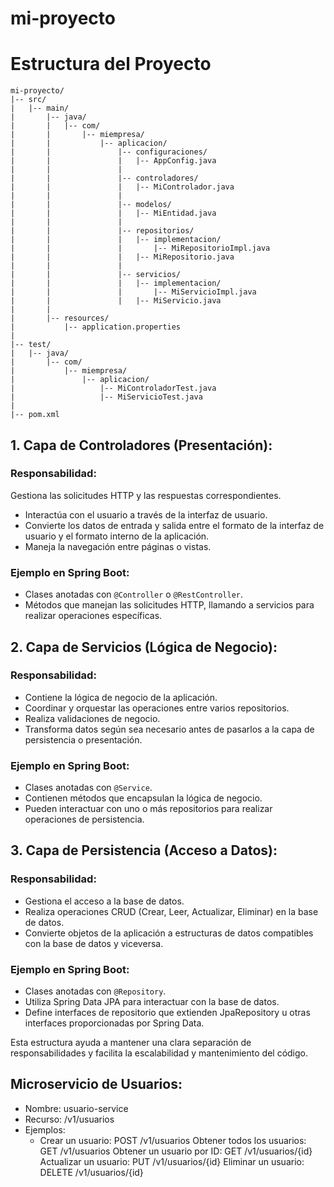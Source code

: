 # mi-proyecto

# Estructura del Proyecto

```
mi-proyecto/
|-- src/
|   |-- main/
|       |-- java/
|       |   |-- com/
|       |       |-- miempresa/
|       |           |-- aplicacion/
|       |               |-- configuraciones/
|       |               |   |-- AppConfig.java
|       |               |
|       |               |-- controladores/
|       |               |   |-- MiControlador.java
|       |               |
|       |               |-- modelos/
|       |               |   |-- MiEntidad.java
|       |               |
|       |               |-- repositorios/
|       |               |   |-- implementacion/
|       |               |       |-- MiRepositorioImpl.java
|       |               |   |-- MiRepositorio.java
|       |               |
|       |               |-- servicios/
|       |               |   |-- implementacion/
|       |               |       |-- MiServicioImpl.java
|       |               |   |-- MiServicio.java
|       |
|       |-- resources/
|           |-- application.properties
|
|-- test/
|   |-- java/
|       |-- com/
|           |-- miempresa/
|               |-- aplicacion/
|                   |-- MiControladorTest.java
|                   |-- MiServicioTest.java
|
|-- pom.xml
```

## 1. Capa de Controladores (Presentación):
### Responsabilidad:

Gestiona las solicitudes HTTP y las respuestas correspondientes.
* Interactúa con el usuario a través de la interfaz de usuario.
* Convierte los datos de entrada y salida entre el formato de la interfaz de usuario y el formato interno de la aplicación.
* Maneja la navegación entre páginas o vistas.

### Ejemplo en Spring Boot:

* Clases anotadas con `@Controller` o `@RestController`.
* Métodos que manejan las solicitudes HTTP, llamando a servicios para realizar operaciones específicas.

## 2. Capa de Servicios (Lógica de Negocio):
### Responsabilidad:

* Contiene la lógica de negocio de la aplicación.
* Coordinar y orquestar las operaciones entre varios repositorios.
* Realiza validaciones de negocio.
* Transforma datos según sea necesario antes de pasarlos a la capa de persistencia o presentación.

### Ejemplo en Spring Boot:

* Clases anotadas con `@Service`.
* Contienen métodos que encapsulan la lógica de negocio.
* Pueden interactuar con uno o más repositorios para realizar operaciones de persistencia.

## 3. Capa de Persistencia (Acceso a Datos):
### Responsabilidad:

* Gestiona el acceso a la base de datos.
* Realiza operaciones CRUD (Crear, Leer, Actualizar, Eliminar) en la base de datos.
* Convierte objetos de la aplicación a estructuras de datos compatibles con la base de datos y viceversa.

### Ejemplo en Spring Boot:

* Clases anotadas con `@Repository`.
* Utiliza Spring Data JPA para interactuar con la base de datos.
* Define interfaces de repositorio que extienden JpaRepository u otras interfaces proporcionadas por Spring Data.

Esta estructura ayuda a mantener una clara separación de responsabilidades y facilita la escalabilidad y mantenimiento del código.

## Microservicio de Usuarios:
* Nombre: usuario-service
* Recurso: /v1/usuarios
* Ejemplos:
  * Crear un usuario: POST /v1/usuarios
Obtener todos los usuarios: GET /v1/usuarios
Obtener un usuario por ID: GET /v1/usuarios/{id}
Actualizar un usuario: PUT /v1/usuarios/{id}
Eliminar un usuario: DELETE /v1/usuarios/{id}
